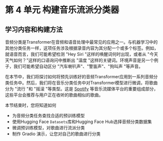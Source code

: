 # 第 4 单元 构建音乐流派分类器
## 学习内容和构建方法
音频分类是Transformer在音频和语音处理中最常见的应用之一。与机器学习中的其他分类任务一样，这项任务涉及根据录音内容为其分配一个或多个标签。例如，就语音而言，我们可能希望检测 "Hey Siri "这样的唤醒词何时出现，或者从 "今天天气如何？"这样的口语询问中推断出 "温度 "这样的关键词。环境声音是另一个例子，我们可能希望自动区分 "汽车喇叭声"、"警笛声"、"狗叫声 "等声音。

在本节中，我们将探讨如何将预先训练好的音频Transformer应用到一系列音频分类任务中。然后，我们将在音乐分类任务中对Transformer模型进行微调，将歌曲分为 "流行 "和 "摇滚 "等类型。这是 [Spotify](https://open.spotify.com/) 等音乐流媒体平台的重要组成部分，这些平台会推荐与用户正在收听的歌曲相似的歌曲。

本节结束时，您将知道如何

+ 为音频分类任务查找合适的预训练模型
+ 使用Hugging Face `Datasets`库和Hugging Face Hub选择音频分类数据集
+ 微调预训练模型，对歌曲进行流派分类
+ 制作 Gradio 演示，让您对自己的歌曲进行分类